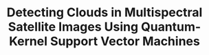 ---
name: qsvm
title:  Detecting Clouds in Multispectral Satellite Images Using Quantum-Kernel Support Vector Machines
arxiv: https://arxiv.org/pdf/2302.08270.pdf
bib: Miroszewski, A., Mielczarek, J., Czelusta, G., Szczepanek F., Grabowski, B., Saux B.L., & Nalepa J. Detecting Clouds in Multispectral Satellite Images Using Quantum-Kernel Support Vector Machines. arXiv preprint arXiv:2302.08270.
---